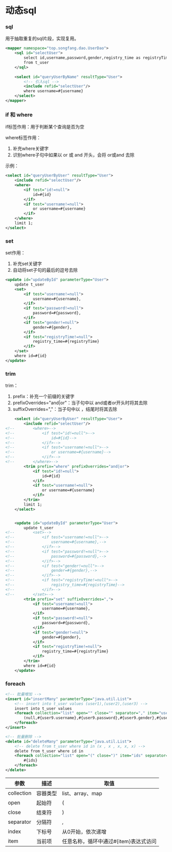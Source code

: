 # 动态sql 

### sql

用于抽取重复的sql片段，实现复用。

```xml
<mapper namespace="top.songfang.dao.UserDao">
    <sql id="selectUser">
        select id,username,password,gender,registry_time as registryTime
        from t_user
    </sql>
    
    <select id="queryUserByName" resultType="User">
    	<!-- 引入sql -->
        <include refid="selectUser"/>
        where username=#{username}
    </select>
</mapper>
```

### if 和 where

if标签作用：用于判断某个查询是否为空

where标签作用：

1. 补充where关键字
2. 识别where子句中如果以 or 或 and 开头，会将 or或and 去除

示例：

```xml
<select id="queryUserByUser" resultType="User">
    <include refid="selectUser"/>
    <where>
        <if test="id!=null">
            id=#{id}
        </if>
        <if test="username!=null">
            or username=#{username}
        </if>
    </where>
    limit 1;
</select>
```

### set

set作用：

1. 补充set关键字
2. 自动将set子句的最后的逗号去除

```xml
<update id="updateById" parameterType="User">
    update t_user
    <set>
        <if test="username!=null">
            username=#{username},
        </if>
        <if test="password!=null">
            password=#{password},
        </if>
        <if test="gender!=null">
            gender=#{gender},
        </if>
        <if test="registryTime!=null">
            registry_time=#{registryTime}
        </if>
    </set>
    where id=#{id}
</update>
```

### trim

trim：

1. prefix：补充一个前缀的关键字
2. prefixOverrides="and|or"：当子句中以 and或者or开头时将其去除
3. suffixOverrides=","：当子句中以 ，结尾时将其去除

```xml
    <select id="queryUserByUser" resultType="User">
        <include refid="selectUser"/>
<!--        <where>-->
<!--            <if test="id!=null">-->
<!--                id=#{id}-->
<!--            </if>-->
<!--            <if test="username!=null">-->
<!--                or username=#{username}-->
<!--            </if>-->
<!--        </where>-->
        <trim prefix="where" prefixOverrides="and|or">
            <if test="id!=null">
                id=#{id}
            </if>
            <if test="username!=null">
                or username=#{username}
            </if>
        </trim>
        limit 1;
    </select>


    <update id="updateById" parameterType="User">
        update t_user
<!--        <set>-->
<!--            <if test="username!=null">-->
<!--                username=#{username},-->
<!--            </if>-->
<!--            <if test="password!=null">-->
<!--                password=#{password},-->
<!--            </if>-->
<!--            <if test="gender!=null">-->
<!--                gender=#{gender},-->
<!--            </if>-->
<!--            <if test="registryTime!=null">-->
<!--                registry_time=#{registryTime}-->
<!--            </if>-->
<!--        </set>-->
        <trim prefix="set" suffixOverrides=",">
            <if test="username!=null">
                username=#{username},
            </if>
            <if test="password!=null">
                password=#{password},
            </if>
            <if test="gender!=null">
                gender=#{gender},
            </if>
            <if test="registryTime!=null">
                registry_time=#{registryTime}
            </if>
        </trim>
        where id=#{id}
    </update>
```

### foreach

```xml
<!-- 批量增加 -->
<insert id="insertMany" parameterType="java.util.List">
    <!-- insert into t_user values (user1),(user2),(user3) -->
    insert into t_user values
    <foreach collection="list" open="" close="" separator="," item="user9">
        (null,#{user9.username},#{user9.password},#{user9.gender},#{user9.registryTime})
    </foreach>
</insert>

<!-- 批量删除 -->
<delete id="deleteMany" parameterType="java.util.List">
    <!-- delete from t_user where id in (x , x , x, x, x) -->
    delete from t_user where id in
    <foreach collection="list" open="(" close=")" item="ids" separator=",">
        #{ids}
    </foreach>
</delete>
```

| 参数       | 描述     | 取值                                  |
| ---------- | -------- | ------------------------------------- |
| collection | 容器类型 | list、array、map                      |
| open       | 起始符   | (                                     |
| close      | 结束符   | )                                     |
| separator  | 分隔符   | ,                                     |
| index      | 下标号   | 从0开始，依次递增                     |
| item       | 当前项   | 任意名称，循环中通过#{item}表达式访问 |

